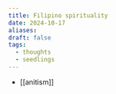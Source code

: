 ```yaml
---
title: Filipino spirituality
date: 2024-10-17
aliases: 
draft: false
tags:
  - thoughts
  - seedlings
---
```

- [[anitism]]
